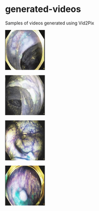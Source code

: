 # generated-videos
Samples of videos generated using Vid2Pix 


![gif](video-to-gif_1.gif)

![gif](video-to-gif_2.gif)

![gif](video-to-gif_3.gif)

![gif](video-to-gif_4.gif)
